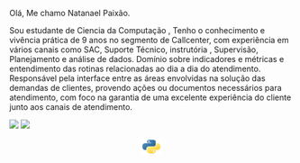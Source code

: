  Olá, Me chamo Natanael Paixão.
 
 Sou estudante de Ciencia da Computação , Tenho o conhecimento e vivência prática de 9 anos no segmento de Callcenter, com experiência em vários canais como SAC, Suporte Técnico, instrutória , Supervisão, Planejamento e análise de dados. Domínio sobre indicadores e métricas e entendimento das rotinas relacionadas ao dia a dia do atendimento. Responsável pela interface entre as áreas envolvidas na solução das demandas de clientes, provendo ações ou documentos necessários para atendimento, com foco na garantia de uma excelente experiência do cliente junto aos canais de atendimento. 
 
 
 
 <a href = "mailto:natanael.aguiarpaixao@gmail.com"><img src="https://img.shields.io/badge/-Gmail-%23333?style=for-the-badge&logo=gmail&logoColor=white" target="_blank"></a>
  <a href="https://www.linkedin.com/in/natanaelpaixao/" target="_blank"><img src="https://img.shields.io/badge/-LinkedIn-%230077B5?style=for-the-badge&logo=linkedin&logoColor=white" target="_blank"></a> 
  
<div align="center">
<a href="https://github.com/NATANAELPAIXAO">
<img align="center" alt="NatanaelPaixao-Python" height="30" width="40" src="https://raw.githubusercontent.com/devicons/devicon/master/icons/python/python-original.svg">
 
